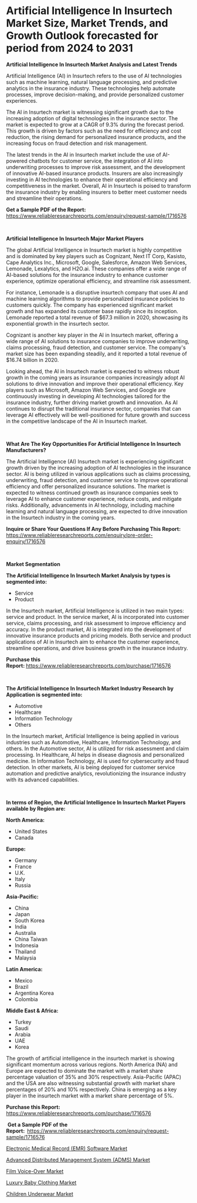 <p><h1>Artificial Intelligence In Insurtech Market Size, Market Trends, and Growth Outlook forecasted for period from 2024 to 2031</h1></p><p><strong>Artificial Intelligence In Insurtech Market Analysis and Latest Trends</strong></p>
<p><p>Artificial Intelligence (AI) in Insurtech refers to the use of AI technologies such as machine learning, natural language processing, and predictive analytics in the insurance industry. These technologies help automate processes, improve decision-making, and provide personalized customer experiences.</p><p>The AI in Insurtech market is witnessing significant growth due to the increasing adoption of digital technologies in the insurance sector. The market is expected to grow at a CAGR of 9.3% during the forecast period. This growth is driven by factors such as the need for efficiency and cost reduction, the rising demand for personalized insurance products, and the increasing focus on fraud detection and risk management.</p><p>The latest trends in the AI in Insurtech market include the use of AI-powered chatbots for customer service, the integration of AI into underwriting processes to improve risk assessment, and the development of innovative AI-based insurance products. Insurers are also increasingly investing in AI technologies to enhance their operational efficiency and competitiveness in the market. Overall, AI in Insurtech is poised to transform the insurance industry by enabling insurers to better meet customer needs and streamline their operations.</p></p>
<p><strong>Get a Sample PDF of the Report:&nbsp;</strong> <a href="https://www.reliableresearchreports.com/enquiry/request-sample/1716576">https://www.reliableresearchreports.com/enquiry/request-sample/1716576</a></p>
<p>&nbsp;</p>
<p><strong>Artificial Intelligence In Insurtech Major Market Players</strong></p>
<p><p>The global Artificial Intelligence in Insurtech market is highly competitive and is dominated by key players such as Cognizant, Next IT Corp, Kasisto, Cape Analytics Inc., Microsoft, Google, Salesforce, Amazon Web Services, Lemonade, Lexalytics, and H2O.ai. These companies offer a wide range of AI-based solutions for the insurance industry to enhance customer experience, optimize operational efficiency, and streamline risk assessment.</p><p>For instance, Lemonade is a disruptive insurtech company that uses AI and machine learning algorithms to provide personalized insurance policies to customers quickly. The company has experienced significant market growth and has expanded its customer base rapidly since its inception. Lemonade reported a total revenue of $67.3 million in 2020, showcasing its exponential growth in the insurtech sector.</p><p>Cognizant is another key player in the AI in Insurtech market, offering a wide range of AI solutions to insurance companies to improve underwriting, claims processing, fraud detection, and customer service. The company's market size has been expanding steadily, and it reported a total revenue of $16.74 billion in 2020.</p><p>Looking ahead, the AI in Insurtech market is expected to witness robust growth in the coming years as insurance companies increasingly adopt AI solutions to drive innovation and improve their operational efficiency. Key players such as Microsoft, Amazon Web Services, and Google are continuously investing in developing AI technologies tailored for the insurance industry, further driving market growth and innovation. As AI continues to disrupt the traditional insurance sector, companies that can leverage AI effectively will be well-positioned for future growth and success in the competitive landscape of the AI in Insurtech market.</p></p>
<p>&nbsp;</p>
<p><strong>What Are The Key Opportunities For Artificial Intelligence In Insurtech Manufacturers?</strong></p>
<p><p>The Artificial Intelligence (AI) Insurtech market is experiencing significant growth driven by the increasing adoption of AI technologies in the insurance sector. AI is being utilized in various applications such as claims processing, underwriting, fraud detection, and customer service to improve operational efficiency and offer personalized insurance solutions. The market is expected to witness continued growth as insurance companies seek to leverage AI to enhance customer experience, reduce costs, and mitigate risks. Additionally, advancements in AI technology, including machine learning and natural language processing, are expected to drive innovation in the Insurtech industry in the coming years.</p></p>
<p><strong>Inquire or Share Your Questions If Any Before Purchasing This Report:</strong> <a href="https://www.reliableresearchreports.com/enquiry/pre-order-enquiry/1716576">https://www.reliableresearchreports.com/enquiry/pre-order-enquiry/1716576</a></p>
<p>&nbsp;</p>
<p><strong>Market Segmentation</strong></p>
<p><strong>The Artificial Intelligence In Insurtech Market Analysis by types is segmented into:</strong></p>
<p><ul><li>Service</li><li>Product</li></ul></p>
<p><p>In the Insurtech market, Artificial Intelligence is utilized in two main types: service and product. In the service market, AI is incorporated into customer service, claims processing, and risk assessment to improve efficiency and accuracy. In the product market, AI is integrated into the development of innovative insurance products and pricing models. Both service and product applications of AI in Insurtech aim to enhance the customer experience, streamline operations, and drive business growth in the insurance industry.</p></p>
<p><strong>Purchase this Report:&nbsp;</strong><a href="https://www.reliableresearchreports.com/purchase/1716576">https://www.reliableresearchreports.com/purchase/1716576</a></p>
<p>&nbsp;</p>
<p><strong>The Artificial Intelligence In Insurtech Market Industry Research by Application is segmented into:</strong></p>
<p><ul><li>Automotive</li><li>Healthcare</li><li>Information Technology</li><li>Others</li></ul></p>
<p><p>In the Insurtech market, Artificial Intelligence is being applied in various industries such as Automotive, Healthcare, Information Technology, and others. In the Automotive sector, AI is utilized for risk assessment and claim processing. In Healthcare, AI helps in disease diagnosis and personalized medicine. In Information Technology, AI is used for cybersecurity and fraud detection. In other markets, AI is being deployed for customer service automation and predictive analytics, revolutionizing the insurance industry with its advanced capabilities.</p></p>
<p>&nbsp;</p>
<p><strong>In terms of Region, the Artificial Intelligence In Insurtech Market Players available by Region are:</strong></p>
<p>
    <p> <strong> North America: </strong>
        <ul>
            <li>United States</li>
            <li>Canada</li>
        </ul>
        </p> 
    <p> <strong> Europe: </strong>
        <ul>
            <li>Germany</li>
            <li>France</li>
            <li>U.K.</li>
            <li>Italy</li>
            <li>Russia</li>
        </ul>
        </p> 
    <p> <strong> Asia-Pacific: </strong>
        <ul>
            <li>China</li>
            <li>Japan</li>
            <li>South Korea</li>
            <li>India</li>
            <li>Australia</li>
            <li>China Taiwan</li>
            <li>Indonesia</li>
            <li>Thailand</li>
            <li>Malaysia</li>
        </ul>
        </p> 
    <p> <strong> Latin America: </strong>
        <ul>
            <li>Mexico</li>
            <li>Brazil</li>
            <li>Argentina Korea</li>
            <li>Colombia</li>
        </ul>
        </p> 
    <p> <strong> Middle East & Africa: </strong>
        <ul>
            <li>Turkey</li>
            <li>Saudi</li>
            <li>Arabia</li>
            <li>UAE</li>
            <li>Korea</li>
        </ul>
    </p>
    </p>
<p><p>The growth of artificial intelligence in the insurtech market is showing significant momentum across various regions. North America (NA) and Europe are expected to dominate the market with a market share percentage valuation of 35% and 30% respectively. Asia-Pacific (APAC) and the USA are also witnessing substantial growth with market share percentages of 20% and 10% respectively. China is emerging as a key player in the insurtech market with a market share percentage of 5%.</p></p>
<p><strong>Purchase this Report: </strong><a href="https://www.reliableresearchreports.com/purchase/1716576">https://www.reliableresearchreports.com/purchase/1716576</a></p>
<p>&nbsp;<strong>Get a Sample PDF of the Report:&nbsp;&nbsp;</strong><a href="https://www.reliableresearchreports.com/enquiry/request-sample/1716576">https://www.reliableresearchreports.com/enquiry/request-sample/1716576</a></p>
<p><strong></strong></p>
<p><p><a href="https://medium.com/@linabernier/electronic-medical-record-emr-software-market-comprehensive-assessment-by-type-application-and-94951d92e44a">Electronic Medical Record (EMR) Software Market</a></p><p><a href="https://medium.com/@raymondgray765/advanced-distributed-management-system-adms-market-size-and-market-trends-complete-industry-9c4936a9ba70">Advanced Distributed Management System (ADMS) Market</a></p><p><a href="https://medium.com/@linabernier/film-voice-over-market-research-report-its-history-and-forecast-2024-to-2031-a5f051fedf9f">Film Voice-Over Market</a></p><p><a href="https://github.com/beatblasta/Market-Research-Report-List-2/blob/main/luxury-baby-clothing-market.md">Luxury Baby Clothing Market</a></p><p><a href="https://github.com/shotows/Market-Research-Report-List-1/blob/main/children-underwear-market.md">Children Underwear Market</a></p></p>